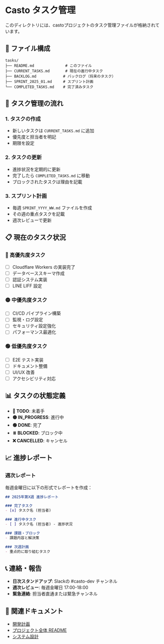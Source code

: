 # Casto タスク管理

このディレクトリには、castoプロジェクトのタスク管理ファイルが格納されています。

## 📁 ファイル構成

```
tasks/
├── README.md              # このファイル
├── CURRENT_TASKS.md       # 現在の進行中タスク
├── BACKLOG.md            # バックログ（将来のタスク）
├── SPRINT_2025_01.md     # スプリント計画
└── COMPLETED_TASKS.md    # 完了済みタスク
```

## 🔄 タスク管理の流れ

### 1. タスクの作成
- 新しいタスクは `CURRENT_TASKS.md` に追加
- 優先度と担当者を明記
- 期限を設定

### 2. タスクの更新
- 進捗状況を定期的に更新
- 完了したら `COMPLETED_TASKS.md` に移動
- ブロックされたタスクは理由を記載

### 3. スプリント計画
- 毎週 `SPRINT_YYYY_WW.md` ファイルを作成
- その週の重点タスクを記載
- 週次レビューで更新

## 📋 現在のタスク状況

### 🚨 高優先度タスク
- [ ] Cloudflare Workers の実装完了
- [ ] データベーススキーマ作成
- [ ] 認証システム実装
- [ ] LINE LIFF 設定

### 🟡 中優先度タスク
- [ ] CI/CD パイプライン構築
- [ ] 監視・ログ設定
- [ ] セキュリティ設定強化
- [ ] パフォーマンス最適化

### 🟢 低優先度タスク
- [ ] E2E テスト実装
- [ ] ドキュメント整備
- [ ] UI/UX 改善
- [ ] アクセシビリティ対応

## 📊 タスクの状態定義

- **🔴 TODO**: 未着手
- **🟡 IN_PROGRESS**: 進行中
- **🟢 DONE**: 完了
- **⏸️ BLOCKED**: ブロック中
- **❌ CANCELLED**: キャンセル

## 📈 進捗レポート

### 週次レポート
毎週金曜日に以下の形式でレポートを作成：

```markdown
## 2025年第X週 進捗レポート

### 完了タスク
- [x] タスク名 (担当者)

### 進行中タスク
- [ ] タスク名 (担当者) - 進捗状況

### 課題・ブロック
- 課題内容と解決策

### 次週計画
- 重点的に取り組むタスク
```

## 📞 連絡・報告

- **日次スタンドアップ**: Slackの #casto-dev チャンネル
- **週次レビュー**: 毎週金曜日 17:00-18:00
- **緊急連絡**: 担当者直通または緊急チャンネル

## 🔗 関連ドキュメント

- [開発計画](../docs/PLAN.md)
- [プロジェクト全体 README](../README.md)
- [システム設計](../docs/ARCHITECTURE.md)
